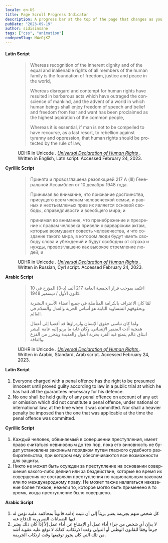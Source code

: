 ```yaml
---
locale: en-US
title: Page Scroll Progress Indicator
description: A progress bar at the top of the page that changes as you keep scrolling, indicating the (approximate) position you are on the page.
pubDate: "2023-09-19"
author: sidisinsane
tags: ["css", "animation"]
codepenSlug: NWeOjKZ
---
```


<link href="/snippets/page-scroll-progress-indicator.css" rel="stylesheet" />

<div class="page-scroll-progress-indicator"></div>

<section class="demo">
  <div class="content">
    <h4>Latin Script</h4>
    <figure>
      <blockquote lang="en">
        <p> Whereas recognition of the inherent dignity and of the equal and inalienable rights of all members of the human family is the foundation of freedom, justice and peace in the world, </p>
        <p> Whereas disregard and contempt for human rights have resulted in barbarous acts which have outraged the conscience of mankind, and the advent of a world in which human beings shall enjoy freedom of speech and belief and freedom from fear and want has been proclaimed as the highest aspiration of the common people, </p>
        <p> Whereas it is essential, if man is not to be compelled to have recourse, as a last resort, to rebellion against tyranny and oppression, that human rights should be protected by the rule of law, </p>
      </blockquote>
      <figcaption>
        <div itemscope="" itemtype="https://schema.org/WebContent">
          <span itemprop="publisher" itemscope="" itemtype="http://schema.org/Organization">
            <span itemprop="name">UDHR in Unicode</span>
          </span>. <cite>
            <a href="https://www.unicode.org/udhr/d/udhr_eng.html" itemprop="url" title="Universal Declaration of Human Rights - English">
              <span itemprop="headline">Universal Declaration of Human Rights</span>
            </a>
          </cite>. Written in English, Latn script. Accessed <time datetime="2023-02-24"> February 24, 2023</time>.
        </div>
      </figcaption>
    </figure>
    <h4>Cyrillic Script</h4>
    <figure>
      <blockquote lang="ru">
        <p>Принята и провозглашена резолюцией 217 А (III) Генеральной Ассамблеи от 10 декабря 1948 года.</p>
        <p> Принимая во внимание, что признание достоинства, присущего всем членам человеческой семьи, и равных и неотъемлемых прав их является основой свободы, справедливости и всеобщего мира; и </p>
        <p> принимая во внимание, что пренебрежение и презрение к правам человека привели к варварским актам, которые возмущают совесть человечества, и что создание такого мира, в котором люди будут иметь свободу слова и убеждений и будут свободны от страха и нужды, провозглашено как высокое стремление людей; и </p>
      </blockquote>
      <figcaption lang="en">
        <div itemscope="" itemtype="https://schema.org/WebContent">
          <span itemprop="publisher" itemscope="" itemtype="http://schema.org/Organization">
            <span itemprop="name">UDHR in Unicode</span>
          </span>. <cite>
            <a href="https://www.unicode.org/udhr/d/udhr_rus.html" itemprop="url" title="Universal Declaration of Human Rights - Russian">
              <span itemprop="headline">Universal Declaration of Human Rights</span>
            </a>
          </cite>. Written in Russian, Cyrl script. Accessed <time datetime="2023-02-24"> February 24, 2023</time>.
        </div>
      </figcaption>
    </figure>
    <h4>Arabic Script</h4>
    <figure>
      <blockquote lang="ar">
        <p>اعتُمد بموجب قرار الجمعية العامة 217 ألف (د-3) المؤرخ في 10 كانون الأول / ديسمبر 1948.</p>
        <p> لمّا كان الاعتراف بالكرامة المتأصلة في جميع أعضاء الأسرة البشرية وبحقوقهم المتساوية الثابتة هو أساس الحرية والعدل والسلام في العالم. </p>
        <p> ولما كان تناسي حقوق الإنسان وازدراؤها قد أفضيا إلى أعمال همجية آذت الضمير الإنساني. وكان غاية ما يرنو إليه عامة البشر انبثاق عالم يتمتع فيه الفرد بحرية القول والعقيدة ويتحرر من الفزع والفاقة. </p>
      </blockquote>
      <figcaption>
        <div itemscope="" itemtype="https://schema.org/WebContent">
          <span itemprop="publisher" itemscope="" itemtype="http://schema.org/Organization">
            <span itemprop="name">UDHR in Unicode</span>
          </span>. <cite>
            <a href="https://www.unicode.org/udhr/d/udhr_arb.html" itemprop="url" title="Universal Declaration of Human Rights - Arabic, Standard">
              <span itemprop="headline">Universal Declaration of Human Rights</span>
            </a>
          </cite>. Written in Arabic, Standard, Arab script. Accessed <time datetime="2023-02-24">February 24, 2023</time>.
        </div>
      </figcaption>
    </figure>
    <h4>Latin Script</h4>
    <ol>
      <li> Everyone charged with a penal offence has the right to be presumed innocent until proved guilty according to law in a public trial at which he has had all the guarantees necessary for his defence. </li>
      <li> No one shall be held guilty of any penal offence on account of any act or omission which did not constitute a penal offence, under national or international law, at the time when it was committed. Nor shall a heavier penalty be imposed than the one that was applicable at the time the penal offence was committed. </li>
    </ol>
    <h4>Cyrillic Script</h4>
    <ol lang="ru">
      <li> Каждый человек, обвиняемый в совершении преступления, имеет право считаться невиновным до тех пор, пока его виновность не будет установлена законным порядком путем гласного судебного разбирательства, при котором ему обеспечиваются все возможности для защиты. </li>
      <li> Никто не может быть осужден за преступление на основании совершения какого-либо деяния или за бездействие, которые во время их совершения не составляли преступления по национальным законам или по международному праву. Не может также налагаться наказание более тяжкое, нежели то, которое могло быть применено в то время, когда преступление было совершено. </li>
    </ol>
    <h4>Arabic Script</h4>
    <ol lang="ar">
      <li>كل شخص متهم بجريمة يعتبر بريئاً إلى أن تثبت إدانته قانوناً بمحاكمة علنية تؤمن له فيها الضمانات الضرورية للدفاع عنه.</li>
      <li> لا يدان أي شخص من جراء أداء عمل أو الإمتناع عن أداء عمل إلاّ إذا كان ذلك يعتبر جرماً وفقاً للقانون الوطني أو الدولي وقت الارتكاب. كذلك لا توقع عليه عقوبة أشد من تلك التي كان يجوز توقيعها وقت ارتكاب الجريمة. </li>
    </ol>
  </div>
</section>

<style>
  .demo > *:not(:first-child) {
    margin-block-start: var(--gap);
  }

  .demo > .content >*:not(:first-child) {
    margin-block-start: calc(var(--gap) / 2);
  }
</style>
